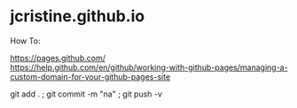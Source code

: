 # jcristine.github.io

How To:

  https://pages.github.com/  
  https://help.github.com/en/github/working-with-github-pages/managing-a-custom-domain-for-your-github-pages-site  

  git add . ; git commit -m "na" ; git push -v

